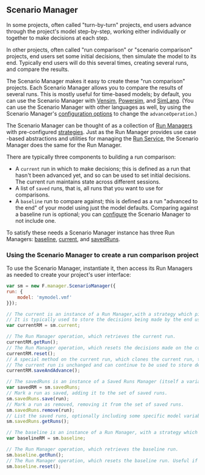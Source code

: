 ## Scenario Manager

In some projects, often called "turn-by-turn" projects, end users advance through the project's model step-by-step, working either individually or together to make decisions at each step. 

In other projects, often called "run comparison" or "scenario comparison" projects, end users set some initial decisions, then simulate the model to its end. Typically end users will do this several times, creating several runs, and compare the results. 

The Scenario Manager makes it easy to create these "run comparison" projects. Each Scenario Manager allows you to compare the results of several runs. This is mostly useful for time-based models; by default, you can use the Scenario Manager with [Vensim](../../../model_code/vensim/), [Powersim](../../../model_code/powersim/), and [SimLang](../../../model_code/forio_simlang). (You can use the Scenario Manager with other languages as well, by using the Scenario Manager's [configuration options](#configuration-options) to change the `advanceOperation`.)

The Scenario Manager can be thought of as a collection of [Run Managers](../run-manager/) with pre-configured [strategies](../strategies/). Just as the Run Manager provides use case -based abstractions and utilities for managing the [Run Service](../run-api-service/), the Scenario Manager does the same for the Run Manager.

There are typically three components to building a run comparison:

* A `current` run in which to make decisions; this is defined as a run that hasn't been advanced yet, and so can be used to set initial decisions. The current run maintains state across different sessions.
* A list of `saved` runs, that is, all runs that you want to use for comparisons.
* A `baseline` run to compare against; this is defined as a run "advanced to the end" of your model using just the model defaults. Comparing against a baseline run is optional; you can [configure](#configuration-options) the Scenario Manager to not include one.

To satisfy these needs a Scenario Manager instance has three Run Managers: [baseline](./baseline/), [current](./current/), and [savedRuns](./saved/).

### Using the Scenario Manager to create a run comparison project

To use the Scenario Manager, instantiate it, then access its Run Managers as needed to create your project's user interface:

```js
var sm = new F.manager.ScenarioManager({
run: {
    model: 'mymodel.vmf'
}});

// The current is an instance of a Run Manager,with a strategy which picks up the most recent unsaved run.
// It is typically used to store the decisions being made by the end user. 
var currentRM = sm.current;

// The Run Manager operation, which retrieves the current run.
currentRM.getRun();
// The Run Manager operation, which resets the decisions made on the current run.
currentRM.reset();
// A special method on the current run, which clones the current run, then advances and saves this clone (it becomes part of the saved runs list).
// The current run is unchanged and can continue to be used to store decisions being made by the end user.
currentRM.saveAndAdvance();

// The savedRuns is an instance of a Saved Runs Manager (itself a variant of a Run Manager). It is typically displayed in the project's UI as part of a run comparison table or chart.
var savedRM = sm.savedRuns;
// Mark a run as saved, adding it to the set of saved runs.
sm.savedRuns.save(run);
// Mark a run as removed, removing it from the set of saved runs.
sm.savedRuns.remove(run);
// List the saved runs, optionally including some specific model variables for each.
sm.savedRuns.getRuns();

// The baseline is an instance of a Run Manager, with a strategy which locates the most recent baseline run (that is, flagged as `saved` and not `trashed`), or creates a new one. It is typically displayed in the project's UI as part of a run comparison table or chart.
var baselineRM = sm.baseline;

// The Run Manager operation, which retrieves the baseline run.
sm.baseline.getRun();
// The Run Manager operation, which resets the baseline run. Useful if the model has changed since the baseline run was created.
sm.baseline.reset(); 
```